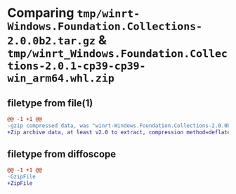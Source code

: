 # Comparing `tmp/winrt-Windows.Foundation.Collections-2.0.0b2.tar.gz` & `tmp/winrt_Windows.Foundation.Collections-2.0.1-cp39-cp39-win_arm64.whl.zip`

## filetype from file(1)

```diff
@@ -1 +1 @@
-gzip compressed data, was "winrt-Windows.Foundation.Collections-2.0.0b2.tar", last modified: Sat Dec  2 18:22:17 2023, max compression
+Zip archive data, at least v2.0 to extract, compression method=deflate
```

## filetype from diffoscope

```diff
@@ -1 +1 @@
-GzipFile
+ZipFile
```

